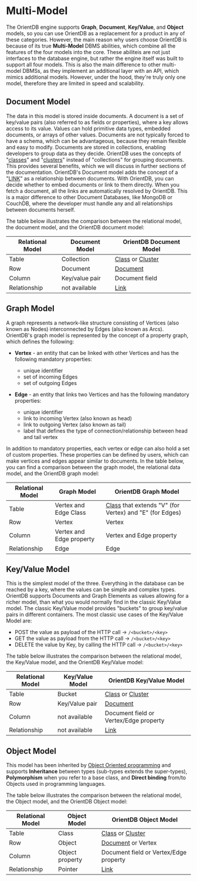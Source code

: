 # Multi-Model

The OrientDB engine supports **Graph**, **Document**, **Key/Value**, and **Object** models, so you can use OrientDB as a replacement for a product in any of these categories. However, the main reason why users choose OrientDB is because of its true **Multi-Model** DBMS abilities, which combine all the features of the four models into the core. These abiliteis are not just interfaces to the database engine, but rather the engine itself was built to support all four models. This is also the main difference to other multi-model DBMSs, as they implement an additional layer with an API, which mimics additional models. However, under the hood, they're truly only one model, therefore they are limited in speed and scalability.


## Document Model

The data in this model is stored inside documents. A document is a set of key/value pairs (also referred to as fields or properties), where a key allows access to its value. Values can hold primitive data types, embedded documents, or arrays of other values. Documents are not typically forced to have a schema, which can be advantageous, because they remain flexible and easy to modify. Documents are stored in collections, enabling developers to group data as they decide. OrientDB uses the concepts of "[classes](Concepts.md#class)" and "[clusters](Clusters.md)" instead of "collections" for grouping documents. This provides several benefits, which we will discuss in further sections of the documentation. OrientDB's Document model adds the concept of a "[LINK](Concepts.md#relationships)" as a relationship between documents. With OrientDB, you can decide whether to embed documents or link to them directly. When you fetch a document, all the links are automatically resolved by OrientDB. This is a major difference to other Document Databases, like MongoDB or CouchDB, where the developer must handle any and all relationships between documents herself.

The table below illustrates the comparison between the relational model, the document model, and the OrientDB document model:

| Relational Model | Document Model   | OrientDB Document Model |
|------------------|------------------|-------------------------|
| Table            | Collection       | [Class](Concepts.md#class) or [Cluster](Clusters.md) |
| Row              | Document         | [Document](Concepts.md#document) |
| Column           | Key/value pair   | Document field          |
| Relationship     | not available    | [Link](Concepts.md#relationships)                    |


## Graph Model

A graph represents a network-like structure consisting of Vertices (also known as Nodes) interconnected by Edges (also known as Arcs). OrientDB's graph model is represented by the concept of a property graph, which defines the following:

 - **Vertex** - an entity that can be linked with other Vertices and has the following mandatory properties:

   - unique identifier
   - set of incoming Edges
   - set of outgoing Edges
   
 - **Edge** - an entity that links two Vertices and has the following mandatory properties:
   
   - unique identifier
   - link to incoming Vertex (also known as head)
   - link to outgoing Vertex (also known as tail)
   - label that defines the type of connection/relationship between head and tail vertex

In addition to mandatory properties, each vertex or edge can also hold a set of custom properties. These properties can be defined by users, which can make vertices and edges appear similar to documents. In the table below, you can find a comparison between the graph model, the relational data model, and the OrientDB graph model:

| Relational Model | Graph Model            | OrientDB Graph Model                     |
|------------------|------------------------|------------------------------------------|
| Table            | Vertex and Edge Class  | [Class](Concepts.md#class) that extends "V" (for Vertex) and "E" (for Edges)|
| Row              | Vertex                 | Vertex                                   |
| Column          | Vertex and Edge property | Vertex and Edge property              |
| Relationship     | Edge                   | Edge                                     |


## Key/Value Model

This is the simplest model of the three. Everything in the database can be reached by a key, where the values can be simple and complex types. OrientDB supports Documents and Graph Elements as values allowing for a richer model, than what you would normally find in the classic Key/Value model. The classic Key/Value model provides "buckets" to group key/value pairs in different containers. The most classic use cases of the Key/Value Model are:

- POST the value as payload of the HTTP call -> `/<bucket>/<key>`
- GET the value as payload from the HTTP call -> `/<bucket>/<key>`
- DELETE the value by Key, by calling the HTTP call -> `/<bucket>/<key>`

The table below illustrates the comparison between the relational model, the Key/Value model, and the OrientDB Key/Value model:

| Relational Model | Key/Value Model   | OrientDB Key/Value Model |
|------------------|------------------|-------------------------|
| Table            | Bucket           | [Class](Concepts.md#class) or [Cluster](Clusters.md) |
| Row              | Key/Value pair   | [Document](Concepts.md#document) |
| Column           | not available    | Document field or Vertex/Edge property          |
| Relationship     | not available    | [Link](Concepts.md#relationships)                    |


## Object Model

This model has been inherited by [Object Oriented programming](http://en.wikipedia.org/wiki/Object-oriented_programming) and supports **Inheritance** between types (sub-types extends the super-types), **Polymorphism** when you refer to a base class, and **Direct binding** from/to Objects used in programming languages.

The table below illustrates the comparison between the relational model, the Object model, and the OrientDB Object model:

| Relational Model | Object Model | OrientDB Object Model |
|------------------|------------------|-------------------------|
| Table            | Class           | [Class](Concepts.md#class) or [Cluster](Clusters.md) |
| Row              | Object   | [Document](Concepts.md#document) or Vertex |
| Column           | Object property    | Document field or Vertex/Edge property          |
| Relationship     | Pointer    | [Link](Concepts.md#relationships)                    |

